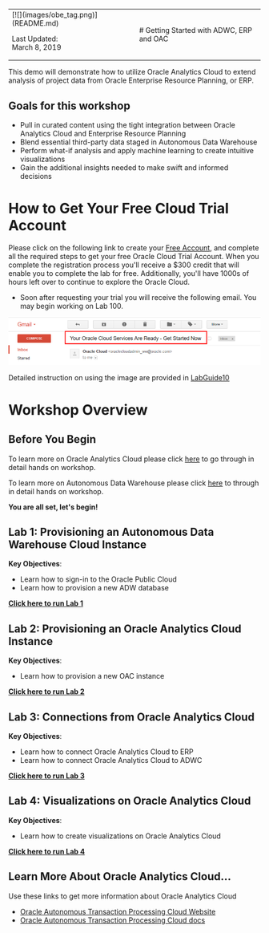 <table class="tbl-heading"><tr><td class="td-logo">[![](images/obe_tag.png)](README.md)

Last Updated:<br>March 8, 2019
</td>
<td class="td-banner">
# Getting Started with ADWC, ERP and OAC
</td></tr><table>


This demo will demonstrate how to utilize Oracle Analytics Cloud to extend analysis of project data from Oracle Enterprise Resource Planning, or ERP.

## Goals for this workshop
- Pull in curated content using the tight integration between Oracle Analytics Cloud and Enterprise Resource Planning
- Blend essential third-party data staged in Autonomous Data Warehouse
- Perform what-if analysis and apply machine learning to create intuitive visualizations
- Gain the additional insights needed to make swift and informed decisions

# How to Get Your Free Cloud Trial Account
Please click on the following link to create your <a class=“trial-link” href="https://myservices.us.oraclecloud.com/mycloud/signup?language=en&sourceType=:ow:off:ot::RC_NAMK190304P00003:Erp_adw_oac_trial&intcmp=:ow:off:ot::RC_NAMK190304P00003:Erp_adw_oac_trial" target="trial">Free Account</a>, and complete all the required steps to get your free Oracle Cloud Trial Account. When you complete the registration process you'll receive a $300 credit that will enable you to complete the lab for free.  Additionally, you'll have 1000s of hours left over to continue to explore the Oracle Cloud.

  - Soon after requesting your trial you will receive the following email. You may begin working on Lab 100.

  ![](images/readme/code_9.png)


Detailed instruction on using the image are provided in <a href="./LabGuide1000AppDev.md" target="_blank">LabGuide10</a>


# Workshop Overview

## Before You Begin

To learn more on Oracle Analytics Cloud please click [here](https://go.oracle.com/oac) to go through in detail hands on workshop.

To learn more on Autonomous Data Warehouse please click [here](https://apexapps.oracle.com/pls/apex/f?p=44785:50:0:::50:P50_EVENT_ID,P50_COURSE_ID:5925,251) to through in detail hands on workshop.

**You are all set, let's begin!**


## Lab 1: Provisioning an Autonomous Data Warehouse Cloud Instance

**Key Objectives**:

- Learn how to sign-in to the Oracle Public Cloud
- Learn how to provision a new ADW database

**[Click here to run Lab 1](LabGuide100ProvisionAnADWDatabase.md)**

## Lab 2: Provisioning an Oracle Analytics Cloud Instance

**Key Objectives**:

- Learn how to provision a new OAC instance

**[Click here to run Lab 2](LabGuide200ProvisionAnOACInstance.md)**


## Lab 3: Connections from Oracle Analytics Cloud

**Key Objectives**:

- Learn how to connect Oracle Analytics Cloud to ERP
- Learn how to connect Oracle Analytics Cloud to ADWC

**[Click here to run Lab 3](LabGuide300Connections.md)**


## Lab 4: Visualizations on Oracle Analytics Cloud

**Key Objectives**:

- Learn how to create visualizations on Oracle Analytics Cloud

**[Click here to run Lab 4](LabGuide400Visualizations.md)**


## Learn More About Oracle Analytics Cloud...

Use these links to get more information about Oracle Analytics Cloud

- [Oracle Autonomous Transaction Processing Cloud Website](https://cloud.oracle.com/en_US/oac)
- [Oracle Autonomous Transaction Processing Cloud docs](https://docs.oracle.com/en/cloud/paas/analytics-cloud/index.html)
